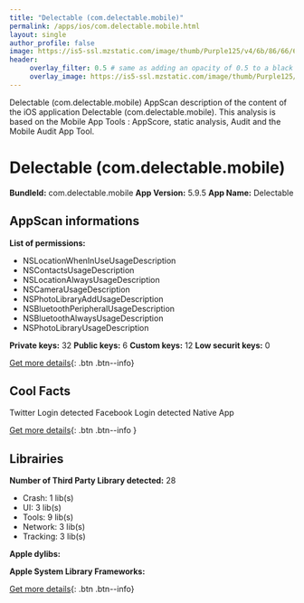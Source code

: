 ```yaml
---
title: "Delectable (com.delectable.mobile)"
permalink: /apps/ios/com.delectable.mobile.html
layout: single
author_profile: false
image: https://is5-ssl.mzstatic.com/image/thumb/Purple125/v4/6b/86/66/6b866652-e3e8-3112-08d0-7e4e334bf486/AppIcon-0-0-1x_U007emarketing-0-0-0-3-0-0-sRGB-0-0-0-GLES2_U002c0-512MB-85-220-0-0.png/512x512bb.jpg
header: 
     overlay_filter: 0.5 # same as adding an opacity of 0.5 to a black background
     overlay_image: https://is5-ssl.mzstatic.com/image/thumb/Purple125/v4/6b/86/66/6b866652-e3e8-3112-08d0-7e4e334bf486/AppIcon-0-0-1x_U007emarketing-0-0-0-3-0-0-sRGB-0-0-0-GLES2_U002c0-512MB-85-220-0-0.png/512x512bb.jpg
---
```

Delectable (com.delectable.mobile) AppScan description of the content of the iOS application Delectable (com.delectable.mobile). This analysis is based on the Mobile App Tools : AppScore, static analysis, Audit and the Mobile Audit App Tool.

# Delectable (com.delectable.mobile)

**BundleId:** com.delectable.mobile
**App Version:** 5.9.5
**App Name:** Delectable


## AppScan informations 

**List of permissions:** 
- NSLocationWhenInUseUsageDescription
- NSContactsUsageDescription
- NSLocationAlwaysUsageDescription
- NSCameraUsageDescription
- NSPhotoLibraryAddUsageDescription
- NSBluetoothPeripheralUsageDescription
- NSBluetoothAlwaysUsageDescription
- NSPhotoLibraryUsageDescription
  
  
**Private keys:** 32
**Public keys:** 6
**Custom keys:** 12
**Low securit keys:** 0
  
[Get more details](/pricing.html){: .btn .btn--info}

## Cool Facts

Twitter Login detected
Facebook Login detected
Native App
  
[Get more details](/pricing.html){: .btn .btn--info }

## Librairies 
**Number of Third Party Library detected:** 28
- Crash: 1 lib(s)
- UI: 3 lib(s)
- Tools: 9 lib(s)
- Network: 3 lib(s)
- Tracking: 3 lib(s)


**Apple dylibs:**


**Apple System Library Frameworks:**


  
[Get more details](/pricing.html){: .btn .btn--info}

